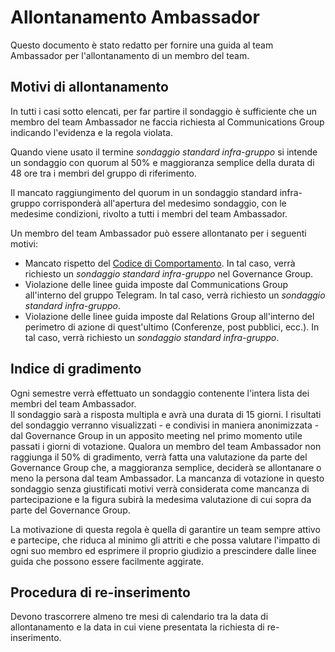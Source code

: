 # Allontanamento Ambassador

Questo documento è stato redatto per fornire una guida al team Ambassador per l'allontanamento di un membro del team.

## Motivi di allontanamento

In tutti i casi sotto elencati, per far partire il sondaggio è sufficiente che un membro del team Ambassador ne faccia richiesta al Communications Group indicando l'evidenza e la regola violata.

Quando viene usato il termine _sondaggio standard infra-gruppo_ si intende un sondaggio con quorum al 50% e maggioranza semplice della durata di 48 ore tra i membri del gruppo di riferimento.

Il mancato raggiungimento del quorum in un sondaggio standard infra-gruppo corrisponderà all'apertura del medesimo sondaggio, con le medesime condizioni, rivolto a tutti i membri del team Ambassador.

Un membro del team Ambassador può essere allontanato per i seguenti motivi:

- Mancato rispetto del [Codice di Comportamento](https://github.com/Il-Libro-Open-Source/book/blob/main/CODE_OF_CONDUCT.md). In tal caso, verrà richiesto un _sondaggio standard infra-gruppo_ nel Governance Group.
- Violazione delle linee guida imposte dal Communications Group all'interno del gruppo Telegram. In tal caso, verrà richiesto un _sondaggio standard infra-gruppo_.
- Violazione delle linee guida imposte dal Relations Group all'interno del perimetro di azione di quest'ultimo (Conferenze, post pubblici, ecc.). In tal caso, verrà richiesto un _sondaggio standard infra-gruppo_.

## Indice di gradimento

Ogni semestre verrà effettuato un sondaggio contenente l'intera lista dei membri del team Ambassador.  
Il sondaggio sarà a risposta multipla e avrà una durata di 15 giorni. I risultati del sondaggio verranno visualizzati - e condivisi in maniera anonimizzata - dal Governance Group in un apposito meeting nel primo momento utile passati i giorni di votazione.
Qualora un membro del team Ambassador non raggiunga il 50% di gradimento, verrà fatta una valutazione da parte del Governance Group che, a maggioranza semplice, deciderà se allontanare o meno la persona dal team Ambassador.
La mancanza di votazione in questo sondaggio senza giustificati motivi verrà considerata come mancanza di partecipazione e la figura subirà la medesima valutazione di cui sopra da parte del Governance Group.

La motivazione di questa regola è quella di garantire un team sempre attivo e partecipe, che riduca al minimo gli attriti e che possa valutare l'impatto di ogni suo membro ed esprimere il proprio giudizio a prescindere dalle linee guida che possono essere facilmente aggirate.

## Procedura di re-inserimento

Devono trascorrere almeno tre mesi di calendario tra la data di allontanamento e la data in cui viene presentata la richiesta di re-inserimento.

